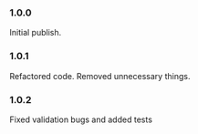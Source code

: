 ### 1.0.0

Initial publish.

### 1.0.1

Refactored code. Removed unnecessary things.

### 1.0.2

Fixed validation bugs and added tests

